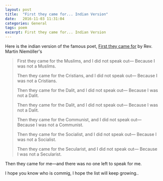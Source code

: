 ```yaml
---
layout: post
title:  "First they came for... Indian Version"
date:   2016-11-03 11:31:04
categories: General
tags: poem
excerpt: First they came for... Indian Version
---
```



Here is the indian version of the famous poet, [First they came for](https://en.wikipedia.org/wiki/First_they_came_...) by Rev. Martin Niemöller's


> First they came for the Muslims, and I did not speak out—
> Because I was not a Muslims.
>
> Then they came for the Cristians, and I did not speak out—
> Because I was not a Cristians.
>
> Then they came for the Dalit, and I did not speak out—
> Because I was not a Dalit.
>
> Then they came for the Dalit, and I did not speak out—
> Because I was not a Dalit.
>
> Then they came for the Communist, and I did not speak out—
> Because I was not a Communist.
>
> Then they came for the Socialist, and I did not speak out—
> Because I was not a Socialist.
>
> Then they came for the Secularist, and I did not speak out—
> Because I was not a Secularist.

Then they came for me—and there was no one left to speak for me.

I hope you know who is commig,
I hope the list will keep growing..
